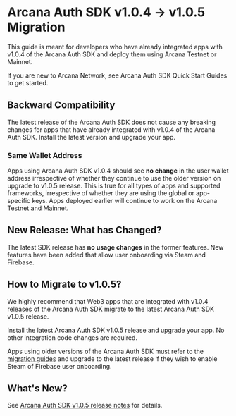 # Arcana Auth SDK v1.0.4 -> v1.0.5 Migration

This guide is meant for developers who have already integrated apps with v1.0.4 of the Arcana Auth SDK and deploy them using Arcana Testnet or Mainnet.

If you are new to Arcana Network, see Arcana Auth SDK Quick Start Guides to get started.

## Backward Compatibility

The latest release of the Arcana Auth SDK does not cause any breaking changes for apps that have already integrated with v1.0.4 of the Arcana Auth SDK. Install the latest version and upgrade your app.

### Same Wallet Address

Apps using Arcana Auth SDK v1.0.4 should see **no change** in the user wallet address irrespective of whether they continue to use the older version on upgrade to v1.0.5 release. This is true for all types of apps and supported frameworks, irrespective of whether they are using the global or app-specific keys. Apps deployed earlier will continue to work on the Arcana Testnet and Mainnet.

## New Release: What has Changed?

The latest SDK release has **no usage changes** in the former features. New features have been added that allow user onboarding via Steam and Firebase.

## How to Migrate to v1.0.5?

We highly recommend that Web3 apps that are integrated with v1.0.4 releases of the Arcana Auth SDK migrate to the latest Arcana Auth SDK v1.0.5 release.

Install the latest Arcana Auth SDK v1.0.5 release and upgrade your app. No other integration code changes are required.

Apps using older versions of the Arcana Auth SDK must refer to the [migration guides](../archives/) and upgrade to the latest release if they wish to enable Steam of Firebase user onboarding.

## What's New?

See [Arcana Auth SDK v1.0.5 release notes](../../relnotes/rn-main-auth-v1.0.5/) for details.
